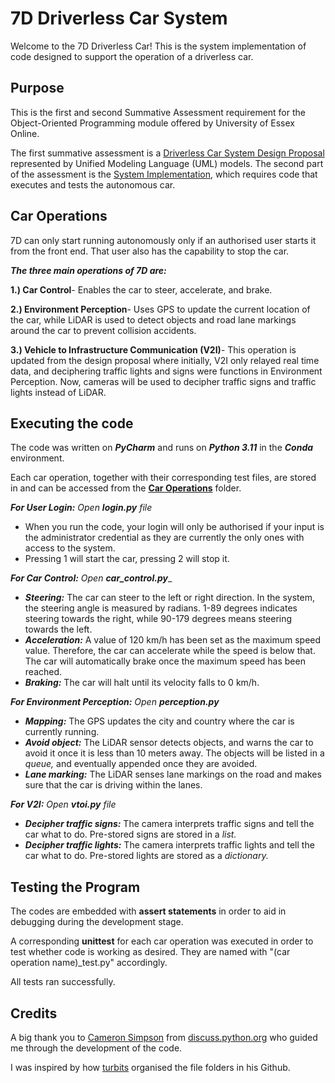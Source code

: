 # 7D Driverless Car System
Welcome to the 7D Driverless Car! This is the system implementation of code designed to support the operation of a driverless car.

## Purpose
This is the first and second Summative Assessment requirement for the Object-Oriented Programming module offered by University of Essex Online.

The first summative assessment is a [Driverless Car System Design Proposal](https://github.com/patzsantos/e-portfolio-uoeo/blob/0cd367089f5d7937df9a7518871785269ccb4f5f/Driverless%20Car%20Summative%20Assessment%201%20and%202/System%20Design%20Proposal/OOP%20Assignment%201_%20A%20Design%20Proposal%20of%20Software%20to%20Support%20Operation%20of%20a%20Driverless%20Car.pdf) represented by Unified Modeling Language (UML) models. The second part of the assessment is the [System Implementation](https://github.com/patzsantos/e-portfolio-uoeo/tree/0cd367089f5d7937df9a7518871785269ccb4f5f/Driverless%20Car%20Summative%20Assessment%201%20and%202), which requires code that executes and tests the autonomous car. 

## Car Operations
7D can only start running autonomously only if an authorised user starts it from the front end. That user also has the capability to stop the car. 

**_The three main operations of 7D are:_**

**1.) Car Control**- Enables the car to steer, accelerate, and brake. 

**2.) Environment Perception**- Uses GPS to update the current location of the car, while LiDAR is used to detect objects and road lane markings around the car to prevent collision accidents. 

**3.) Vehicle to Infrastructure Communication (V2I)**- This operation is updated from the design proposal where initially, V2I only relayed real time data, and deciphering traffic lights and signs were functions in Environment Perception. Now, cameras will be used to decipher traffic signs and traffic lights instead of LiDAR.

## Executing the code
The code was written on ***PyCharm*** and runs on ***Python 3.11*** in the ***Conda*** environment. 

Each car operation, together with their corresponding test files, are stored in and can be accessed from the [**Car Operations**](https://github.com/patzsantos/e-portfolio-uoeo/tree/0cd367089f5d7937df9a7518871785269ccb4f5f/Driverless%20Car%20Summative%20Assessment%201%20and%202/Car%20Operations) folder.

***For User Login:*** _Open **login.py** file_
- When you run the code, your login will only be authorised if your input is the administrator credential as they are currently the only ones with access to the system.
- Pressing 1 will start the car, pressing 2 will stop it. 

***For Car Control:*** _Open **car_control.py**__
- ***Steering:*** The car can steer to the left or right direction. In the system, the steering angle is measured by radians. 1-89 degrees indicates steering towards the right, while 90-179 degrees means steering towards the left.
- ***Acceleration:*** A value of 120 km/h has been set as the maximum speed value. Therefore, the car can accelerate while the speed is below that. The car will automatically brake once the maximum speed has been reached.
- ***Braking:*** The car will halt until its velocity falls to 0 km/h. 

***For Environment Perception:*** _Open **perception.py**_
- ***Mapping:*** The GPS updates the city and country where the car is currently running.
- ***Avoid object:*** The LiDAR sensor detects objects, and warns the car to avoid it once it is less than 10 meters away. The objects will be listed in a _queue,_ and eventually appended once they are avoided.
- ***Lane marking:*** The LiDAR senses lane markings on the road and makes sure that the car is driving within the lanes. 

***For V2I:*** _Open **vtoi.py** file_
- ***Decipher traffic signs:*** The camera interprets traffic signs and tell the car what to do. Pre-stored signs are stored in a _list._
- ***Decipher traffic lights:*** The camera interprets traffic lights and tell the car what to do. Pre-stored lights are stored as a _dictionary._
  
## Testing the Program
The codes are embedded with **assert statements** in order to aid in debugging during the development stage. 

A corresponding **unittest** for each car operation was executed in order to test whether code is working as desired. They are named with "(car operation name)_test.py" accordingly. 

All tests ran successfully.

## Credits
A big thank you to [Cameron Simpson](https://discuss.python.org/u/cameron/summary) from [discuss.python.org](https://discuss.python.org/) who guided me through the development of the code. 

I was inspired by how [turbits](https://github.com/turbits/essex-m2a2/tree/main) organised the file folders in his Github. 

